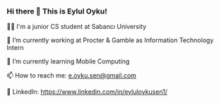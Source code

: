 ### Hi there 👋 This is Eylul Oyku!

<!--
**eyluloyku/eyluloyku** is a ✨ _special_ ✨ repository because its `README.md` (this file) appears on your GitHub profile.

Here are some ideas to get you started:
 💬 Ask me about ...
-->

 👩‍💻 I'm a junior CS student at Sabancı University
 
 🔭 I’m currently working at Procter & Gamble as Information Technology Intern
 
 🌱 I’m currently learning Mobile Computing 

 📫 How to reach me: e.oyku.sen@gmail.com
 
 📱 LinkedIn: https://www.linkedin.com/in/eyluloykusen1/
 
 
 



